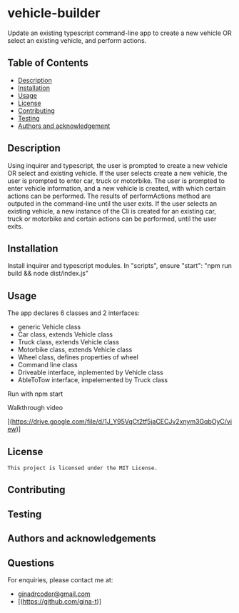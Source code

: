 # vehicle-builder

Update an existing typescript command-line app to create a new vehicle OR select an existing vehicle, and perform actions.

## Table of Contents

  - [Description](#description)
  - [Installation](#installation)
  - [Usage](#usage)
  - [License](#license)
  - [Contributing](#contributing)
  - [Testing](#testing)
  - [Authors and acknowledgement](#authors-and-acknowledgement)
    
## Description

Using inquirer and typescript, the user is prompted to create a new vehicle OR select and existing vehicle. If the user selects create a new vehicle, the user is prompted to enter car, truck or motorbike. The user is prompted to enter vehicle information, and a new vehicle is created, with which certain actions can be performed. The results of performActions method are outputed in the command-line until the user exits. If the user selects an existing vehicle, a new instance of the Cli is created for an existing car, truck or motorbike and certain actions can be performed, until the user exits.

## Installation

Install inquirer and typescript modules. In "scripts", ensure "start": "npm run build && node dist/index.js"

## Usage

The app declares 6 classes and 2 interfaces:

 - generic Vehicle class
 - Car class, extends Vehicle class
 - Truck class, extends Vehicle class 
 - Motorbike class, extends Vehicle class
 - Wheel class, defines properties of wheel
 - Command line class
 - Driveable interface, inplemented by Vehicle class
 - AbleToTow interface, impelemented by Truck class

 Run with npm start

 Walkthrough video

 [(https://drive.google.com/file/d/1J_Y95VqCt2tf5jaCECJv2xnym3GqbOyC/view)]
 
## License

    This project is licensed under the MIT License.
    
## Contributing


## Testing


## Authors and acknowledgements


## Questions

For enquiries, please contact me at:
   - ginadrcoder@gmail.com
   - [(https://github.com/gina-t)]
